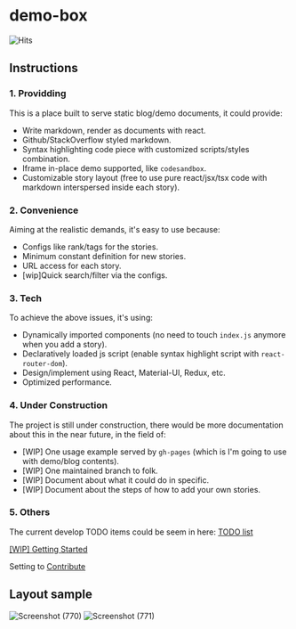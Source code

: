 # demo-box

<div style="text-align: left">
  <img src="https://hitcounter.pythonanywhere.com/count/tag.svg?url=https://github.com/ibarapascal/demo-box" alt="Hits">
</div>

## Instructions

### 1. Providding

This is a place built to serve static blog/demo documents, it could provide:

- Write markdown, render as documents with react.  
- Github/StackOverflow styled markdown.  
- Syntax highlighting code piece with customized scripts/styles combination.  
- Iframe in-place demo supported, like `codesandbox`.  
- Customizable story layout (free to use pure react/jsx/tsx code with markdown interspersed inside each story).

### 2. Convenience

Aiming at the realistic demands, it's easy to use because:

- Configs like rank/tags for the stories.  
- Minimum constant definition for new stories.  
- URL access for each story.  
- [wip]Quick search/filter via the configs.  

### 3. Tech

To achieve the above issues, it's using:

- Dynamically imported components (no need to touch `index.js` anymore when you add a story).
- Declaratively loaded js script (enable syntax highlight script with `react-router-dom`).
- Design/implement using React, Material-UI, Redux, etc.  
- Optimized performance.  

### 4. Under Construction

The project is still under construction, there would be more documentation about this in the near future, in the field of:

- [WIP] One usage example served by `gh-pages` (which is I'm going to use with demo/blog contents).  
- [WIP] One maintained branch to folk.
- [WIP] Document about what it could do in specific.  
- [WIP] Document about the steps of how to add your own stories.

### 5. Others

The current develop TODO items could be seem in here: [TODO list](https://github.com/ibarapascal/demo-box/blob/master/TODO.md)

[[WIP] Getting Started](https://github.com/ibarapascal/demo-box/blob/master/src/pages/GettingStarted/README.md)

Setting to [Contribute](https://github.com/ibarapascal/demo-box/blob/master/CONTRIBUTING.md)

## Layout sample

![Screenshot (770)](https://user-images.githubusercontent.com/30466424/87254159-88b96000-c4bb-11ea-9107-e43c006f44ae.png)
![Screenshot (771)](https://user-images.githubusercontent.com/30466424/87254161-8b1bba00-c4bb-11ea-9894-739ba575aa9a.png)
